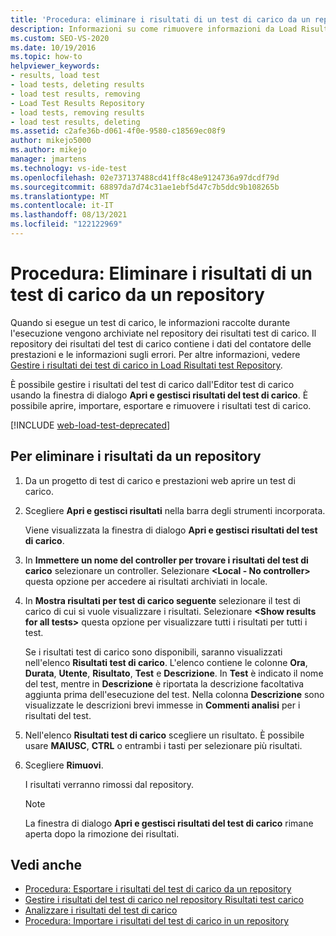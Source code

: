 ```yaml
---
title: 'Procedura: eliminare i risultati di un test di carico da un repository'
description: Informazioni su come rimuovere informazioni da Load Risultati test Repository usando la finestra di dialogo Apri e gestisci Risultati test caricamento.
ms.custom: SEO-VS-2020
ms.date: 10/19/2016
ms.topic: how-to
helpviewer_keywords:
- results, load test
- load tests, deleting results
- load test results, removing
- Load Test Results Repository
- load tests, removing results
- load test results, deleting
ms.assetid: c2afe36b-d061-4f0e-9580-c18569ec08f9
author: mikejo5000
ms.author: mikejo
manager: jmartens
ms.technology: vs-ide-test
ms.openlocfilehash: 02e737137488cd41ff8c48e9124736a97dcdf79d
ms.sourcegitcommit: 68897da7d74c31ae1ebf5d47c7b5ddc9b108265b
ms.translationtype: MT
ms.contentlocale: it-IT
ms.lasthandoff: 08/13/2021
ms.locfileid: "122122969"
---
```

# <a name="how-to-delete-load-test-results-from-a-repository"></a>Procedura: Eliminare i risultati di un test di carico da un repository

Quando si esegue un test di carico, le informazioni raccolte durante l'esecuzione vengono archiviate nel repository dei risultati test di carico. Il repository dei risultati del test di carico contiene i dati del contatore delle prestazioni e le informazioni sugli errori. Per altre informazioni, vedere [Gestire i risultati dei test di carico in Load Risultati test Repository](../test/manage-load-test-results-in-the-load-test-results-repository.md).

È possibile gestire i risultati del test di carico dall'Editor test di carico usando la finestra di dialogo **Apri e gestisci risultati del test di carico**. È possibile aprire, importare, esportare e rimuovere i risultati test di carico.

[!INCLUDE [web-load-test-deprecated](includes/web-load-test-deprecated.md)]

## <a name="to-delete-results-from-a-repository"></a>Per eliminare i risultati da un repository

1. Da un progetto di test di carico e prestazioni web aprire un test di carico.

2. Scegliere **Apri e gestisci risultati** nella barra degli strumenti incorporata.

     Viene visualizzata la finestra di dialogo **Apri e gestisci risultati del test di carico**.

3. In **Immettere un nome del controller per trovare i risultati del test di carico** selezionare un controller. Selezionare **\<Local - No controller>** questa opzione per accedere ai risultati archiviati in locale.

4. In **Mostra risultati per test di carico seguente** selezionare il test di carico di cui si vuole visualizzare i risultati. Selezionare **\<Show results for all tests>** questa opzione per visualizzare tutti i risultati per tutti i test.

     Se i risultati test di carico sono disponibili, saranno visualizzati nell'elenco **Risultati test di carico**. L'elenco contiene le colonne **Ora**, **Durata**, **Utente**, **Risultato**, **Test** e **Descrizione**. In **Test** è indicato il nome del test, mentre in **Descrizione** è riportata la descrizione facoltativa aggiunta prima dell'esecuzione del test. Nella colonna **Descrizione** sono visualizzate le descrizioni brevi immesse in **Commenti analisi** per i risultati del test.

5. Nell'elenco **Risultati test di carico** scegliere un risultato. È possibile usare **MAIUSC**, **CTRL** o entrambi i tasti per selezionare più risultati.

6. Scegliere **Rimuovi**.

     I risultati verranno rimossi dal repository.

    > [!NOTE]
    > La finestra di dialogo **Apri e gestisci risultati del test di carico** rimane aperta dopo la rimozione dei risultati.

## <a name="see-also"></a>Vedi anche

- [Procedura: Esportare i risultati del test di carico da un repository](../test/how-to-export-load-test-results-from-a-repository.md)
- [Gestire i risultati del test di carico nel repository Risultati test carico](../test/manage-load-test-results-in-the-load-test-results-repository.md)
- [Analizzare i risultati del test di carico](../test/analyze-load-test-results-using-the-load-test-analyzer.md)
- [Procedura: Importare i risultati del test di carico in un repository](../test/how-to-import-load-test-results-into-a-repository.md)
